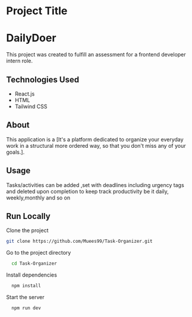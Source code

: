 # Project Title
# DailyDoer


This project was created to fulfill an assessment for a frontend developer intern role.

## Technologies Used

- React.js
- HTML
- Tailwind CSS

## About

This application is a [It's a platform dedicated to organize your everyday work in a structural more ordered way, so that you don't miss any of your goals.].

## Usage
Tasks/activities can be added ,set with deadlines including urgency tags and deleted upon completion to keep track productivity be it daily, weekly,monthly and so on 







## Run Locally

Clone the project

```bash
git clone https://github.com/Muees99/Task-Organizer.git
```

Go to the project directory

```bash
  cd Task-Organizer
```

Install dependencies

```bash
  npm install
```

Start the server

```bash
  npm run dev
```
